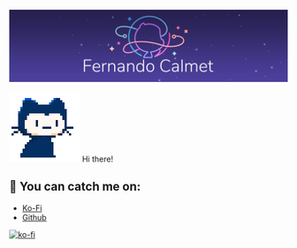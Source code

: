 ![top_image](https://github.com/FernandoCalmet/fernandocalmet/blob/master/git_bg.png)

![Hi there!](https://github.com/FernandoCalmet/fernandocalmet/blob/master/pixel-mona-heart.gif) Hi there!

## 🔵 You can catch me on:

- [Ko-Fi](https://ko-fi.com/fernandocalmet)
- [Github](https://github.com/fernandocalmet)
  
[![ko-fi](https://www.ko-fi.com/img/githubbutton_sm.svg)](https://ko-fi.com/T6T41JKMI)
<!--
**FernandoCalmet/fernandocalmet** is a ✨ _special_ ✨ repository because its `README.md` (this file) appears on your GitHub profile.

Here are some ideas to get you started:

- 🔭 I’m currently working on ...
- 🌱 I’m currently learning ...
- 👯 I’m looking to collaborate on ...
- 🤔 I’m looking for help with ...
- 💬 Ask me about ...
- 📫 How to reach me: ...
- 😄 Pronouns: ...
- ⚡ Fun fact: ...
- ### Hi there 👋
-->
